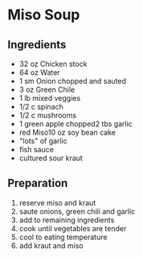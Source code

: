 # Miso Soup

## Ingredients

-  32 oz Chicken stock
-  64 oz Water
-  1 sm Onion chopped and sauted
-  3 oz Green Chile
-  1 lb mixed veggies
-  1/2 c spinach
-  1/2 c mushrooms
-  1 green apple chopped2 tbs garlic
-  red Miso10 oz soy bean cake
-  "lots" of garlic
-  fish sauce
-  cultured sour kraut

## Preparation

1. reserve miso and kraut
1. saute onions, green chili and garlic
1. add to remaining ingredients
1. cook until vegetables are tender
1. cool to eating temperature
1. add kraut and miso
